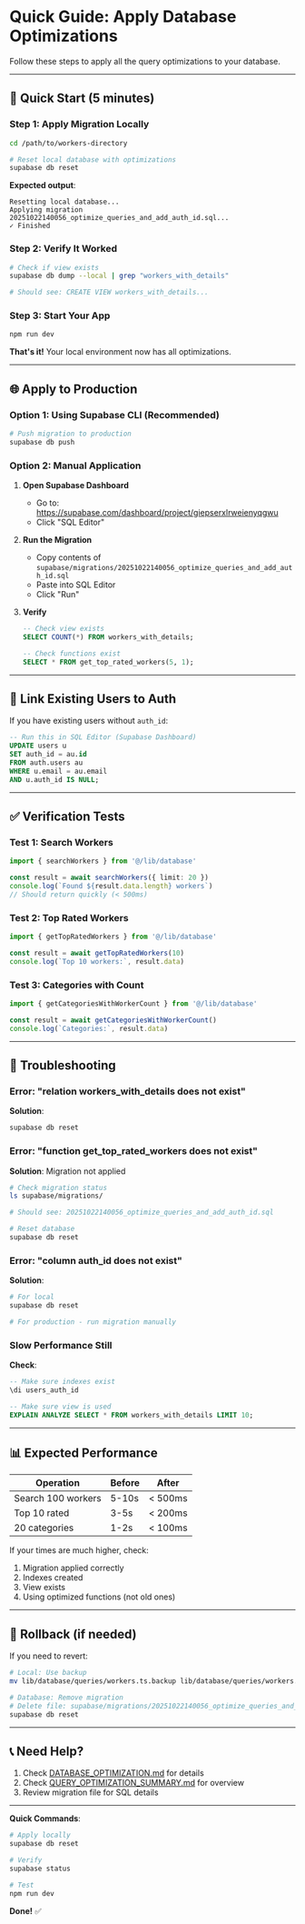 # Quick Guide: Apply Database Optimizations

Follow these steps to apply all the query optimizations to your database.

---

## 🚀 Quick Start (5 minutes)

### Step 1: Apply Migration Locally

```bash
cd /path/to/workers-directory

# Reset local database with optimizations
supabase db reset
```

**Expected output**:
```
Resetting local database...
Applying migration 20251022140056_optimize_queries_and_add_auth_id.sql...
✓ Finished
```

### Step 2: Verify It Worked

```bash
# Check if view exists
supabase db dump --local | grep "workers_with_details"

# Should see: CREATE VIEW workers_with_details...
```

### Step 3: Start Your App

```bash
npm run dev
```

**That's it!** Your local environment now has all optimizations.

---

## 🌐 Apply to Production

### Option 1: Using Supabase CLI (Recommended)

```bash
# Push migration to production
supabase db push
```

### Option 2: Manual Application

1. **Open Supabase Dashboard**
   - Go to: https://supabase.com/dashboard/project/giepserxlrweienyqgwu
   - Click "SQL Editor"

2. **Run the Migration**
   - Copy contents of `supabase/migrations/20251022140056_optimize_queries_and_add_auth_id.sql`
   - Paste into SQL Editor
   - Click "Run"

3. **Verify**
   ```sql
   -- Check view exists
   SELECT COUNT(*) FROM workers_with_details;

   -- Check functions exist
   SELECT * FROM get_top_rated_workers(5, 1);
   ```

---

## 🔗 Link Existing Users to Auth

If you have existing users without `auth_id`:

```sql
-- Run this in SQL Editor (Supabase Dashboard)
UPDATE users u
SET auth_id = au.id
FROM auth.users au
WHERE u.email = au.email
AND u.auth_id IS NULL;
```

---

## ✅ Verification Tests

### Test 1: Search Workers

```typescript
import { searchWorkers } from '@/lib/database'

const result = await searchWorkers({ limit: 20 })
console.log(`Found ${result.data.length} workers`)
// Should return quickly (< 500ms)
```

### Test 2: Top Rated Workers

```typescript
import { getTopRatedWorkers } from '@/lib/database'

const result = await getTopRatedWorkers(10)
console.log(`Top 10 workers:`, result.data)
```

### Test 3: Categories with Count

```typescript
import { getCategoriesWithWorkerCount } from '@/lib/database'

const result = await getCategoriesWithWorkerCount()
console.log(`Categories:`, result.data)
```

---

## 🐛 Troubleshooting

### Error: "relation workers_with_details does not exist"

**Solution**:
```bash
supabase db reset
```

### Error: "function get_top_rated_workers does not exist"

**Solution**: Migration not applied
```bash
# Check migration status
ls supabase/migrations/

# Should see: 20251022140056_optimize_queries_and_add_auth_id.sql

# Reset database
supabase db reset
```

### Error: "column auth_id does not exist"

**Solution**:
```bash
# For local
supabase db reset

# For production - run migration manually
```

### Slow Performance Still

**Check**:
```sql
-- Make sure indexes exist
\di users_auth_id

-- Make sure view is used
EXPLAIN ANALYZE SELECT * FROM workers_with_details LIMIT 10;
```

---

## 📊 Expected Performance

| Operation | Before | After |
|-----------|--------|-------|
| Search 100 workers | 5-10s | < 500ms |
| Top 10 rated | 3-5s | < 200ms |
| 20 categories | 1-2s | < 100ms |

If your times are much higher, check:
1. Migration applied correctly
2. Indexes created
3. View exists
4. Using optimized functions (not old ones)

---

## 🔄 Rollback (if needed)

If you need to revert:

```bash
# Local: Use backup
mv lib/database/queries/workers.ts.backup lib/database/queries/workers.ts

# Database: Remove migration
# Delete file: supabase/migrations/20251022140056_optimize_queries_and_add_auth_id.sql
supabase db reset
```

---

## 📞 Need Help?

1. Check [DATABASE_OPTIMIZATION.md](docs/DATABASE_OPTIMIZATION.md) for details
2. Check [QUERY_OPTIMIZATION_SUMMARY.md](docs/QUERY_OPTIMIZATION_SUMMARY.md) for overview
3. Review migration file for SQL details

---

**Quick Commands**:
```bash
# Apply locally
supabase db reset

# Verify
supabase status

# Test
npm run dev
```

**Done!** ✅
